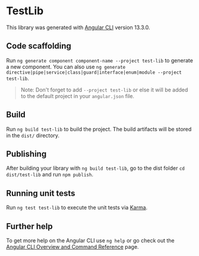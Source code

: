 # TestLib

This library was generated with [Angular CLI](https://github.com/angular/angular-cli) version 13.3.0.

## Code scaffolding

Run `ng generate component component-name --project test-lib` to generate a new component. You can also use `ng generate directive|pipe|service|class|guard|interface|enum|module --project test-lib`.
> Note: Don't forget to add `--project test-lib` or else it will be added to the default project in your `angular.json` file. 

## Build

Run `ng build test-lib` to build the project. The build artifacts will be stored in the `dist/` directory.

## Publishing

After building your library with `ng build test-lib`, go to the dist folder `cd dist/test-lib` and run `npm publish`.

## Running unit tests

Run `ng test test-lib` to execute the unit tests via [Karma](https://karma-runner.github.io).

## Further help

To get more help on the Angular CLI use `ng help` or go check out the [Angular CLI Overview and Command Reference](https://angular.io/cli) page.
